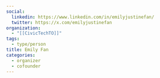 ```yaml
---
social:
  linkedin: https://www.linkedin.com/in/emilyjustinefan/
  twitter: https://x.com/emilyjustinefan
organization:
  - "[[CivicTechTO]]"
tags:
  - type/person
title: Emily Fan
categories:
  - organizer
  - cofounder
---
```

